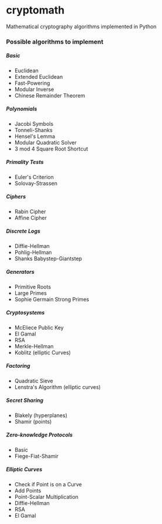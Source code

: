 # cryptomath
Mathematical cryptography algorithms implemented in Python

### Possible algorithms to implement

##### Basic
* Euclidean
* Extended Euclidean
* Fast-Powering
* Modular Inverse
* Chinese Remainder Theorem

##### Polynomials
* Jacobi Symbols
* Tonneli-Shanks
* Hensel's Lemma
* Modular Quadratic Solver
* 3 mod 4 Square Root Shortcut

##### Primality Tests
* Euler's Criterion
* Solovay-Strassen

##### Ciphers
* Rabin Cipher
* Affine Cipher

##### Discrete Logs
* Diffie-Hellman
* Pohlig-Hellman
* Shanks Babystep-Giantstep

##### Generators
* Primitive Roots
* Large Primes
* Sophie Germain Strong Primes

##### Cryptosystems
* McEliece Public Key
* El Gamal
* RSA
* Merkle-Hellman
* Koblitz (elliptic Curves)

##### Factoring
* Quadratic Sieve
* Lenstra's Algorithm (elliptic curves)

##### Secret Sharing
* Blakely (hyperplanes)
* Shamir (points)

##### Zero-knowledge Protocols
* Basic
* Fiege-Fiat-Shamir

##### Elliptic Curves
* Check if Point is on a Curve
* Add Points
* Point-Scalar Multiplication
* Diffie-Hellman
* RSA
* El Gamal
